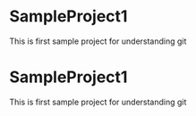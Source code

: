 # SampleProject1
This is first sample project for understanding git
# SampleProject1
This is first sample project for understanding git
